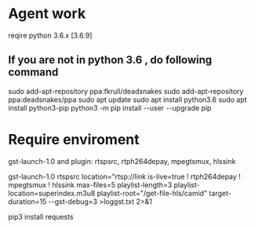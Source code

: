 # Agent work

reqire python 3.6.x [3.6.9]

## If you are not in python 3.6 , do following command
sudo add-apt-repository ppa:fkrull/deadsnakes
sudo add-apt-repository ppa:deadsnakes/ppa
sudo apt update
sudo apt install python3.6
sudo apt install python3-pip
python3 -m pip install --user --upgrade pip



# Require enviroment

gst-launch-1.0 and plugin: rtspsrc, rtph264depay, mpegtsmux, hlssink

gst-launch-1.0 rtspsrc location="rtsp://link is-live=true ! rtph264depay ! mpegtsmux ! hlssink max-files=5 playlist-length=3 playlist-location=superindex.m3u8 playlist-root=\"/get-file-hls/camid" target-duration=15 --gst-debug=3 >loggst.txt 2>&1


pip3 install requests
